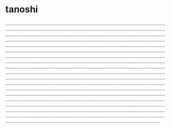 # tanoshi

................................................................................................................................................................................................................................................................................................................................................................................................................................................................................................................................................................................................................................................................................................................................................................................................................................................................................................................................................................................................................................................................................................................................................................................................................................................................................................................................................................................................................................................................................................................................................................................................................................................................................................................................................................................................................................................................................................................................................................................................................................................................................................................................................................................................................................................................................................................................................................................................................................................